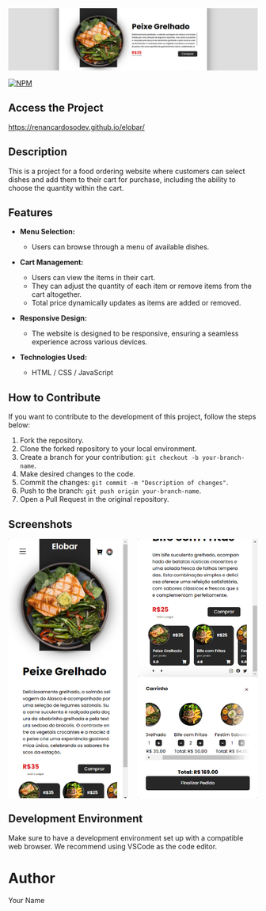 <img src="assets/img/screen/Banner_screen.png">

[![NPM](https://img.shields.io/npm/l/react)](https://github.com/renancardosodev/elobar/blob/main/LICENSE)

## Access the Project

<a href="https://renancardosodev.github.io/elobar/" target="_blank">https://renancardosodev.github.io/elobar/</a>

## Description

This is a project for a food ordering website where customers can select dishes and add them to their cart for purchase, including the ability to choose the quantity within the cart.

## Features

- **Menu Selection:**
  - Users can browse through a menu of available dishes.

- **Cart Management:**
  - Users can view the items in their cart.
  - They can adjust the quantity of each item or remove items from the cart altogether.
  - Total price dynamically updates as items are added or removed.

- **Responsive Design:**
  - The website is designed to be responsive, ensuring a seamless experience across various devices.

- **Technologies Used:**
  - HTML / CSS / JavaScript

## How to Contribute

If you want to contribute to the development of this project, follow the steps below:

1. Fork the repository.
2. Clone the forked repository to your local environment.
3. Create a branch for your contribution: `git checkout -b your-branch-name`.
4. Make desired changes to the code.
5. Commit the changes: `git commit -m "Description of changes"`.
6. Push to the branch: `git push origin your-branch-name`.
7. Open a Pull Request in the original repository.

## Screenshots


<div style="display: flex; justify-content: space-between;">
  <img src="assets/img/screen/screen_02.png" alt="Screenshot 2" width="48%">
  <img src="assets/img/screen/screen_03.png" alt="Screenshot 3" width="48%">
</div>

## Development Environment

Make sure to have a development environment set up with a compatible web browser. We recommend using VSCode as the code editor.

# Author

Your Name
